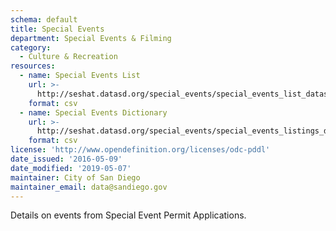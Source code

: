 ```yaml
---
schema: default
title: Special Events
department: Special Events & Filming
category:
  - Culture & Recreation
resources:
  - name: Special Events List
    url: >-
      http://seshat.datasd.org/special_events/special_events_list_datasd.csv
    format: csv
  - name: Special Events Dictionary
    url: >-
      http://seshat.datasd.org/special_events/special_events_listings_dictionary.csv
    format: csv
license: 'http://www.opendefinition.org/licenses/odc-pddl'
date_issued: '2016-05-09'
date_modified: '2019-05-07'
maintainer: City of San Diego
maintainer_email: data@sandiego.gov
---
```

Details on events from Special Event Permit Applications.
